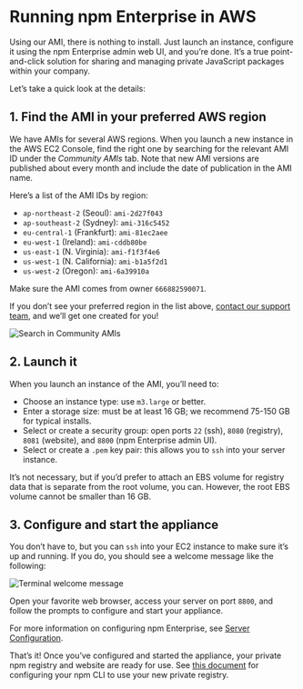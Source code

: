 # Running npm Enterprise in AWS

Using our AMI, there is nothing to install. Just launch an instance, configure it using the npm Enterprise admin web UI, and you’re done. It’s a true point-and-click solution for sharing and managing private JavaScript packages within your company.

Let’s take a quick look at the details:

## 1. Find the AMI in your preferred AWS region

We have AMIs for several AWS regions. When you launch a new instance in the AWS EC2 Console, find the right one by searching for the relevant AMI ID under the _Community AMIs_ tab. Note that new AMI versions are published about every month and include the date of publication in the AMI name.

Here’s a list of the AMI IDs by region:

* `ap-northeast-2` (Seoul): `ami-2d27f043`
* `ap-southeast-2` (Sydney): `ami-316c5452`
* `eu-central-1` (Frankfurt): `ami-81ec2aee`
* `eu-west-1` (Ireland): `ami-cddb80be`
* `us-east-1` (N. Virginia): `ami-f1f3f4e6`
* `us-west-1` (N. California): `ami-b1a5f2d1`
* `us-west-2` (Oregon): `ami-6a39910a`

Make sure the AMI comes from owner `666882590071`.

If you don’t see your preferred region in the list above, [contact our support team](https://www.npmjs.com/support), and we’ll get one created for you!

  ![Search in Community AMIs](/gitbook/images/ami-search.png)

## 2. Launch it

When you launch an instance of the AMI, you’ll need to:

* Choose an instance type: use `m3.large` or better.
* Enter a storage size: must be at least 16 GB; we recommend 75-150 GB for typical installs.
* Select or create a security group: open ports `22` (ssh), `8080` (registry), `8081` (website), and `8800` (npm Enterprise admin UI).
* Select or create a `.pem` key pair: this allows you to `ssh` into your server instance.

It’s not necessary, but if you’d prefer to attach an EBS volume for registry data that is separate from the root volume, you can. However, the root EBS volume cannot be smaller than 16 GB.

## 3. Configure and start the appliance

You don’t have to, but you can `ssh` into your EC2 instance to make sure it’s up and running. If you do, you should see a welcome message like the following:

![Terminal welcome message](/gitbook/images/ami-terminal.png)

Open your favorite web browser, access your server on port `8800`, and follow the prompts to configure and start your appliance.

For more information on configuring npm Enterprise, see [Server Configuration](/up-and-running/customization.html).

That’s it! Once you’ve configured and started the appliance, your private npm registry and website are ready for use. See [this document](/cli/configuration.html) for configuring your npm CLI to use your new private registry.
